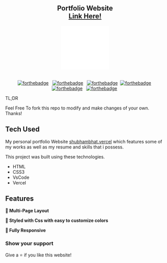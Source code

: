 <h2 align="center">
  Portfolio Website<br/>
  <a href="https://shubham.vercel.app/" target="_blank">Link Here!</a>
</h2>
<div align="center">
  <img alt="Demo" src="/assests/img/Animation - 1719416385826.gif" />
</div>

<br/>

<center>

[![forthebadge](https://forthebadge.com/images/badges/built-with-love.svg)](https://forthebadge.com) &nbsp;
[![forthebadge](https://forthebadge.com/images/badges/open-source.svg)](https://forthebadge.com) &nbsp;
[![forthebadge](https://forthebadge.com/images/badges/uses-css.svg)](https://forthebadge.com)&nbsp;
[![forthebadge](https://forthebadge.com/images/badges/uses-brains.svg)](https://forthebadge.com)&nbsp;
[![forthebadge](https://forthebadge.com/images/featured/featured-uses-html.svg)](https://forthebadge.com) &nbsp;
[![forthebadge](https://forthebadge.com/images/featured/featured-uses-badges.svg)](https://forthebadge.com)&nbsp;


</center>
TL;DR

Feel Free To fork this repo to modify and make changes of your own.<br>Thanks!

## Tech Used

My personal portfolio Website <a href="https://shubhambhat.vercel.app/" target="_blank">shubhambhat.vercel</a> which features some of my works as well as my resume and skills that i possess.<br/>

This project was built using these technologies.

- HTML
- CSS3
- VsCode
- Vercel

## Features

**📖 Multi-Page Layout**

**🎨 Styled with Css with easy to customize colors**

**📱 Fully Responsive**

### Show your support

Give a ⭐ if you like this website!